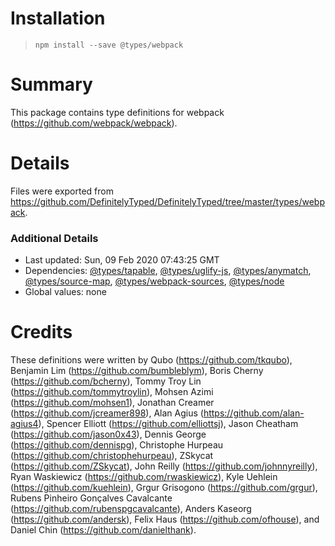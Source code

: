 # Installation
> `npm install --save @types/webpack`

# Summary
This package contains type definitions for webpack (https://github.com/webpack/webpack).

# Details
Files were exported from https://github.com/DefinitelyTyped/DefinitelyTyped/tree/master/types/webpack.

### Additional Details
 * Last updated: Sun, 09 Feb 2020 07:43:25 GMT
 * Dependencies: [@types/tapable](https://npmjs.com/package/@types/tapable), [@types/uglify-js](https://npmjs.com/package/@types/uglify-js), [@types/anymatch](https://npmjs.com/package/@types/anymatch), [@types/source-map](https://npmjs.com/package/@types/source-map), [@types/webpack-sources](https://npmjs.com/package/@types/webpack-sources), [@types/node](https://npmjs.com/package/@types/node)
 * Global values: none

# Credits
These definitions were written by Qubo (https://github.com/tkqubo), Benjamin Lim (https://github.com/bumbleblym), Boris Cherny (https://github.com/bcherny), Tommy Troy Lin (https://github.com/tommytroylin), Mohsen Azimi (https://github.com/mohsen1), Jonathan Creamer (https://github.com/jcreamer898), Alan Agius (https://github.com/alan-agius4), Spencer Elliott (https://github.com/elliottsj), Jason Cheatham (https://github.com/jason0x43), Dennis George (https://github.com/dennispg), Christophe Hurpeau (https://github.com/christophehurpeau), ZSkycat (https://github.com/ZSkycat), John Reilly (https://github.com/johnnyreilly), Ryan Waskiewicz (https://github.com/rwaskiewicz), Kyle Uehlein (https://github.com/kuehlein), Grgur Grisogono (https://github.com/grgur), Rubens Pinheiro Gonçalves Cavalcante (https://github.com/rubenspgcavalcante), Anders Kaseorg (https://github.com/andersk), Felix Haus (https://github.com/ofhouse), and Daniel Chin (https://github.com/danielthank).
